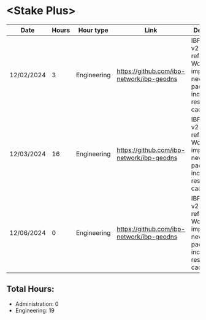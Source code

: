 # \<Stake Plus\>
| Date | Hours | Hour type | Link | Description | 
|---|---|---|---|---|
| 12/02/2024 | 3 | Engineering | https://github.com/ibp-network/ibp-geodns | IBP-GeoDNS v2 (Code refactor) - Working on implementing new monitor package including results caching. 
| 12/03/2024 | 16 | Engineering | https://github.com/ibp-network/ibp-geodns | IBP-GeoDNS v2 (Code refactor) - Working on implementing new monitor package including results caching. 
| 12/06/2024 | 0 | Engineering | https://github.com/ibp-network/ibp-geodns | IBP-GeoDNS v2 (Code refactor) - Working on implementing new monitor package including results caching. 


## Total Hours:
- Administration: 0
- Engineering: 19


